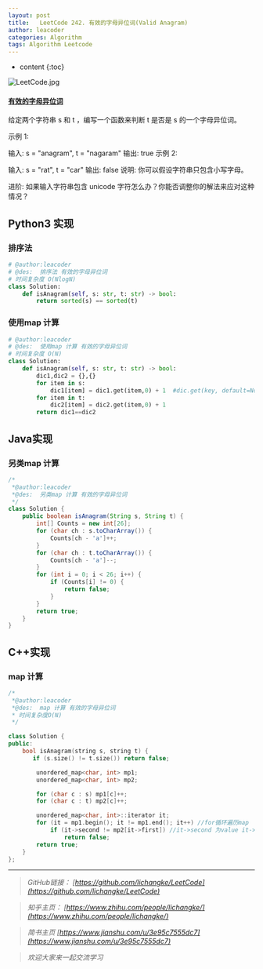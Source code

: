 ```yaml
---
layout: post
title:   LeetCode 242. 有效的字母异位词(Valid Anagram)
author: leacoder
categories: Algorithm 
tags: Algorithm Leetcode
---
```


* content
{:toc}



![LeetCode.jpg](https://upload-images.jianshu.io/upload_images/16846478-6f15a9aad41a7f0b.jpg?imageMogr2/auto-orient/strip%7CimageView2/2/w/1240)

#### [有效的字母异位词](https://leetcode-cn.com/problems/valid-anagram/)
给定两个字符串 s 和 t ，编写一个函数来判断 t 是否是 s 的一个字母异位词。

示例 1:

输入: s = "anagram", t = "nagaram"
输出: true
示例 2:

输入: s = "rat", t = "car"
输出: false
说明:
你可以假设字符串只包含小写字母。

进阶:
如果输入字符串包含 unicode 字符怎么办？你能否调整你的解法来应对这种情况？

## Python3 实现
### 排序法
```Python
# @author:leacoder
# @des:  排序法 有效的字母异位词
# 时间复杂度 O(NlogN)
class Solution:
    def isAnagram(self, s: str, t: str) -> bool:
        return sorted(s) == sorted(t)
```

### 使用map 计算
```Python
# @author:leacoder
# @des:  使用map 计算 有效的字母异位词
# 时间复杂度 O(N)
class Solution:
    def isAnagram(self, s: str, t: str) -> bool:
        dic1,dic2 = {},{}
        for item in s:
            dic1[item] = dic1.get(item,0) + 1  #dic.get(key, default=None)    #返回指定键的值，如果值不在字典中返回default值
        for item in t:
            dic2[item] = dic2.get(item,0) + 1
        return dic1==dic2
```

## Java实现
###  另类map 计算
```Java
/*
 *@author:leacoder
 *@des:  另类map 计算 有效的字母异位词
 */
class Solution {
    public boolean isAnagram(String s, String t) {
        int[] Counts = new int[26];
        for (char ch : s.toCharArray()) {
            Counts[ch - 'a']++;
        }
        for (char ch : t.toCharArray()) {
            Counts[ch - 'a']--;
        }
        for (int i = 0; i < 26; i++) {
            if (Counts[i] != 0) {
                return false;
            }
        }
        return true;
    }
}
```
## C++实现
### map 计算
```C++
/*
 *@author:leacoder
 *@des:  map 计算 有效的字母异位词
 * 时间复杂度O(N)
 */

class Solution {
public:
    bool isAnagram(string s, string t) {
       if (s.size() != t.size()) return false;

		unordered_map<char, int> mp1;
		unordered_map<char, int> mp2;

		for (char c : s) mp1[c]++;
		for (char c : t) mp2[c]++;

		unordered_map<char, int>::iterator it;
		for (it = mp1.begin(); it != mp1.end(); it++) //for循环遍历map
			if (it->second != mp2[it->first]) //it->second 为value it->first为key
				return false;
		return true;
    }
};
```




----
>*GitHub链接：*
>*[https://github.com/lichangke/LeetCode](https://github.com/lichangke/LeetCode)*

>*知乎主页：*
>*[https://www.zhihu.com/people/lichangke/](https://www.zhihu.com/people/lichangke/)*

>*简书主页*
>*[https://www.jianshu.com/u/3e95c7555dc7](https://www.jianshu.com/u/3e95c7555dc7)*

>*欢迎大家来一起交流学习*